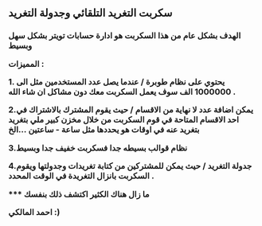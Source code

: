 <h2>سكربت التغريد التلقائي وجدولة التغريد </h2>


<h3>

<p>الهدف بشكل عام من هذا السكربت هو ادارة حسابات تويتر بشكل سهل وبسيط </p>
<p>المميزات :</p>

<p>1. يحتوي على نظام طوبرة / عندما يصل عدد المستخدمين مثل الى 1000000 الف سوف يعمل السكربت معك دون مشاكل ان شاء الله .</p>
<p>2.يمكن اضافة عدد لا نهاية من الاقسام / حيث يقوم المشترك بالاشتراك في احد الاقسام المتاحة في قوم السكربت من خلال مخزن كبير ملي بتغريد بتغريد عنه في اوقات هو يحددها مثل ساعة - ساعتين ...الخ</p>
<p>3.نظام قوالب بسيطه جدا فسكربت خفيف جدا وبسيط</p>
<p>4.جدولة التغريد / حيث يمكن للمشتركين من كتابة تغريدات وجدولتها ويقوم السكربت بانزال التغريدة في الوقت المحدد .</p>
<p>*** ما زال هناك الكثير اكتشف ذلك بنفسك</p>
<p></p>
<p></p>
<p>احمد المالكي :)</p>



</h3>
